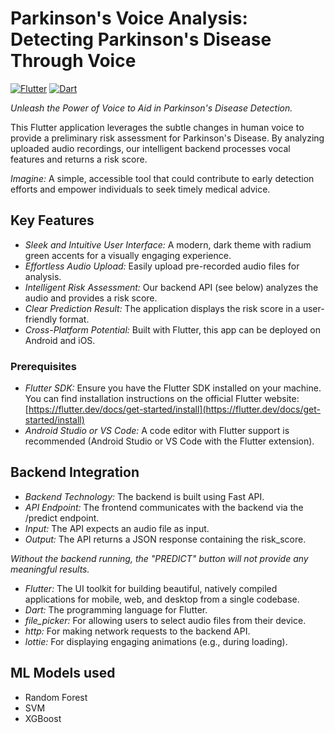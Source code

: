 # Parkinson's Voice Analysis: Detecting Parkinson's Disease Through Voice

[![Flutter](https://img.shields.io/badge/Flutter-%2302569B.svg?style=for-the-badge&logo=Flutter&logoColor=white)](https://flutter.dev)
[![Dart](https://img.shields.io/badge/Dart-%230175C2.svg?style=for-the-badge&logo=Dart&logoColor=white)](https://dart.dev)

*Unleash the Power of Voice to Aid in Parkinson's Disease Detection.*

This Flutter application leverages the subtle changes in human voice to provide a preliminary risk assessment for Parkinson's Disease. By analyzing uploaded audio recordings, our intelligent backend processes vocal features and returns a risk score.

*Imagine:* A simple, accessible tool that could contribute to early detection efforts and empower individuals to seek timely medical advice.

## Key Features

* *Sleek and Intuitive User Interface:* A modern, dark theme with radium green accents for a visually engaging experience.
* *Effortless Audio Upload:* Easily upload pre-recorded audio files for analysis.
* *Intelligent Risk Assessment:* Our backend API (see below) analyzes the audio and provides a risk score.
* *Clear Prediction Result:* The application displays the risk score in a user-friendly format.
* *Cross-Platform Potential:* Built with Flutter, this app can be deployed on Android and iOS.


### Prerequisites

* *Flutter SDK:* Ensure you have the Flutter SDK installed on your machine. You can find installation instructions on the official Flutter website: [https://flutter.dev/docs/get-started/install](https://flutter.dev/docs/get-started/install)
* *Android Studio or VS Code:* A code editor with Flutter support is recommended (Android Studio or VS Code with the Flutter extension).


## Backend Integration 

* *Backend Technology:* The backend is built using Fast API.
* *API Endpoint:* The frontend communicates with the backend via the /predict endpoint.
* *Input:* The API expects an audio file as input.
* *Output:* The API returns a JSON response containing the risk_score.

*Without the backend running, the "PREDICT" button will not provide any meaningful results.*


* *Flutter:* The UI toolkit for building beautiful, natively compiled applications for mobile, web, and desktop from a single codebase.
* *Dart:* The programming language for Flutter.
* *file\_picker:* For allowing users to select audio files from their device.
* *http:* For making network requests to the backend API.
* *lottie:* For displaying engaging animations (e.g., during loading).

## ML Models used
- Random Forest
- SVM
- XGBoost
